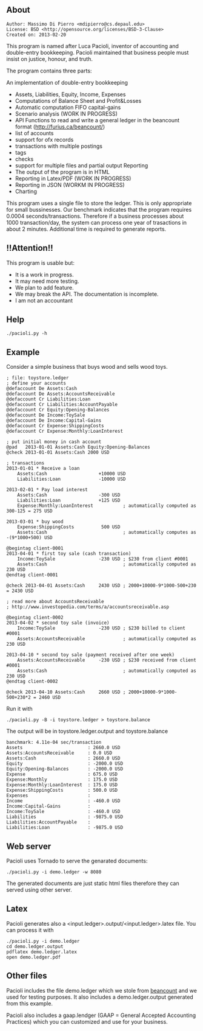 ## About

    Author: Massimo Di Pierro <mdipierro@cs.depaul.edu>
    License: BSD <http://opensource.org/licenses/BSD-3-Clause>
    Created on: 2013-02-20

This program is named after Luca Pacioli, inventor of accounting and double-entry bookkeeping.
Pacioli maintained that business people must insist on justice, honour, and truth.

The program contains three parts:

An implementation of double-entry bookkeeping 
- Assets, Liabilities, Equity, Income, Expenses 
- Computations of Balance Sheet and Profit&Losses
- Automatic computation FIFO capital-gains
- Scenario analysis (WORK IN PROGRESS)
- API
Functions to read and write a general ledger in the beancount format (http://furius.ca/beancount/)
- list of accounts
- support for ofx records
- transactions with multiple postings
- tags
- checks
- support for multiple files and partial output
Reporting
- The output of the program is in HTML
- Reporting in Latex/PDF (WORK IN PROGRESS)
- Reporting in JSON (WORKM IN PROGRESS)
- Charting

This program uses a single file to store the ledger. This is only appropriate for small bussinesses.
Our benchmark indicates that the program requires 0.0004 seconds/transactions. Therefore if a business processes about 1000 transaction/day, the system can process one year of trasactions in about 2 minutes. Additional time is required to generate reports.

## !!Attention!!

This program is usable but:
- It is a work in progress.
- It may need more testing.
- We plan to add feature.
- We may break the API. The documentation is incomplete.
- I am not an accountant

## Help

    ./pacioli.py -h

## Example

Consider a simple business that buys wood and sells wood toys. 

    ; file: toystore.ledger
    ; define your accounts
    @defaccount De Assets:Cash
    @defaccount De Assets:AccountsReceivable
    @defaccount Cr Liabilities:Loan
    @defaccount Cr Liabilities:AccountPayable
    @defaccount Cr Equity:Opening-Balances
    @defaccount De Income:ToySale
    @defaccount De Income:Capital-Gains
    @defaccount Cr Expense:ShippingCosts
    @defaccount Cr Expense:Monthly:LoanInterest

    ; put initial money in cash account
    @pad   2013-01-01 Assets:Cash Equity:Opening-Balances
    @check 2013-01-01 Assets:Cash 2000 USD

    ; transactions
    2013-01-01 * Receive a loan
        Assets:Cash                   +10000 USD
        Liabilities:Loan              -10000 USD

    2013-02-01 * Pay load interest
        Assets:Cash                   -300 USD
        Liabilities:Loan              +125 USD
        Expense:Monthly:LoanInterest           ; automatically computed as 300-125 = 275 USD

    2013-03-01 * buy wood
        Expense:ShippingCosts          500 USD
        Assets:Cash                            ; automatically computes as -(9*1000+500) USD

    @begintag client-0001
    2013-04-01 * first toy sale (cash transaction)
        Income:ToySale                -230 USD ; $230 from client #0001
        Assets:Cash                            ; automatically computed as 230 USD
    @endtag client-0001

    @check 2013-04-01 Assets:Cash     2430 USD ; 2000+10000-9*1000-500+230 = 2430 USD

    ; read more about AccountsReceivable
    ; http://www.investopedia.com/terms/a/accountsreceivable.asp

    @begintag client-0002
    2013-04-02 * second toy sale (invoice)
        Income:ToySale                -230 USD ; $230 billed to client #0001
        Assets:AccountsReceivable              ; automatically computed as 230 USD

    2013-04-10 * second toy sale (payment received after one week)
        Assets:AccountsReceivable     -230 USD ; $230 received from client #0001
        Assets:Cash                            ; automatically computed as 230 USD
    @endtag client-0002

    @check 2013-04-10 Assets:Cash     2660 USD ; 2000+10000-9*1000-500+230*2 = 2460 USD

Run it with
       
    ./pacioli.py -B -i toystore.ledger > toystore.balance

The output will be in toystore.ledger.output and toystore.balance

    banchmark: 4.11e-04 sec/transaction
    Assets                        : 2660.0 USD
    Assets:AccountsReceivable     : 0.0 USD
    Assets:Cash                   : 2660.0 USD
    Equity                        : -2000.0 USD
    Equity:Opening-Balances       : -2000.0 USD
    Expense                       : 675.0 USD
    Expense:Monthly               : 175.0 USD
    Expense:Monthly:LoanInterest  : 175.0 USD
    Expense:ShippingCosts         : 500.0 USD
    Expenses                      : 
    Income                        : -460.0 USD
    Income:Capital-Gains          : 
    Income:ToySale                : -460.0 USD
    Liabilities                   : -9875.0 USD
    Liabilities:AccountPayable    : 
    Liabilities:Loan              : -9875.0 USD

## Web server

Pacioli uses Tornado to serve the genarated documents:

    ./pacioli.py -i demo.ledger -w 8080

The generated documents are just static html files therefore they can served using other server.

## Latex

Pacioli generates also a <input.ledger>.output/<input.ledger>.latex file. You can process it with

    ./pacioli.py -i demo.ledger
    cd demo.ledger.output
    pdflatex demo.ledger.latex
    open demo.ledger.pdf

## Other files

Pacioli includes the file demo.ledger which we stole from [beancount](http://furius.ca/beancount/) and we used for testing purposes. It also includes a demo.ledger.output generated from this example.

Pacioli also includes a gaap.lendger (GAAP = General Accepted Accounting Practices) which you can customized and use for your business.
